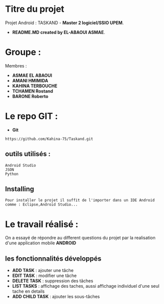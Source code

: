 # Titre du projet

Projet Android : TASKAND - **Master 2 logiciel/SSIO UPEM**.
- **README.MD created by EL-ABAOUI ASMAE**.

# Groupe :
Membres :  
* **ASMAE EL ABAOUI**
* **AMANI HMIMIDA**
* **KAHINA TERBOUCHE**
* **TCHAMEN Rostand**
* **BARONE Roberto**


# Le repo GIT :

* **Git**
```
https://github.com/Kahina-75/Taskand.git
```

## outils utilisés :

```
Android Studio
JSON 
Python
```

## Installing

```
Pour installer le projet il suffit de l'importer dans un IDE Android comme : Eclipse,Android Studio...
```
# Le travail réalisé :

On a essayé de répondre au different questions du projet par la realisation d'une application mobile **ANDROID**

## les fonctionnalités développés

* **ADD TASK** : ajouter une tâche
* **EDIT TASK** : modifier une tâche
* **DELETE TASK** : suppression des tâches
* **LIST TASKS** : affichage des taches, aussi affichage individuel d'une seul tache en details
* **ADD CHILD TASK** : ajouter les sous-tâches



